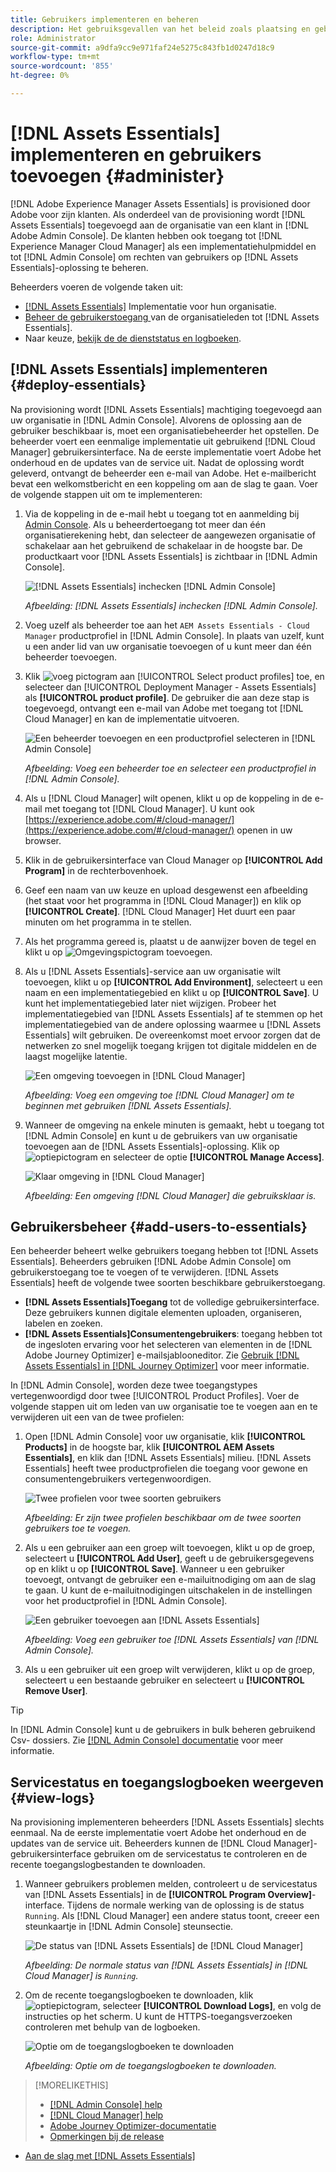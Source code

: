 ```yaml
---
title: Gebruikers implementeren en beheren
description: Het gebruiksgevallen van het beleid zoals plaatsing en gebruikersbeheer in  [!DNL Assets Essentials].
role: Administrator
source-git-commit: a9dfa9cc9e971faf24e5275c843fb1d0247d18c9
workflow-type: tm+mt
source-wordcount: '855'
ht-degree: 0%

---
```



# [!DNL Assets Essentials] implementeren en gebruikers toevoegen {#administer}

[!DNL Adobe Experience Manager Assets Essentials] is provisioned door Adobe voor zijn klanten. Als onderdeel van de provisioning wordt [!DNL Assets Essentials] toegevoegd aan de organisatie van een klant in [!DNL Adobe Admin Console]. De klanten hebben ook toegang tot [!DNL Experience Manager Cloud Manager] als een implementatiehulpmiddel en tot [!DNL Admin Console] om rechten van gebruikers op [!DNL Assets Essentials]-oplossing te beheren.

Beheerders voeren de volgende taken uit:

* [ [!DNL Assets Essentials]](#deploy-essentials) Implementatie voor hun organisatie.
* [Beheer de gebruikerstoegang ](#add-users-to-essentials) van de organisatieleden tot  [!DNL Assets Essentials].
* Naar keuze, [bekijk de de dienststatus en logboeken](#view-logs).

## [!DNL Assets Essentials] implementeren {#deploy-essentials}

Na provisioning wordt [!DNL Assets Essentials] machtiging toegevoegd aan uw organisatie in [!DNL Admin Console]. Alvorens de oplossing aan de gebruiker beschikbaar is, moet een organisatiebeheerder het opstellen. De beheerder voert een eenmalige implementatie uit gebruikend [!DNL Cloud Manager] gebruikersinterface. Na de eerste implementatie voert Adobe het onderhoud en de updates van de service uit. Nadat de oplossing wordt geleverd, ontvangt de beheerder een e-mail van Adobe. Het e-mailbericht bevat een welkomstbericht en een koppeling om aan de slag te gaan. Voer de volgende stappen uit om te implementeren:

1. Via de koppeling in de e-mail hebt u toegang tot en aanmelding bij [Admin Console](https://adminconsole.adobe.com). Als u beheerdertoegang tot meer dan één organisatierekening hebt, dan selecteer de aangewezen organisatie of schakelaar aan het gebruikend de schakelaar in de hoogste bar. De productkaart voor [!DNL Assets Essentials] is zichtbaar in [!DNL Admin Console].

   ![[!DNL Assets Essentials] inchecken  [!DNL Admin Console]](assets/essentials-in-admin-console.png)

   *Afbeelding:  [!DNL Assets Essentials] inchecken  [!DNL Admin Console].*

1. Voeg uzelf als beheerder toe aan het `AEM Assets Essentials - Cloud Manager` productprofiel in [!DNL Admin Console]. In plaats van uzelf, kunt u een ander lid van uw organisatie toevoegen of u kunt meer dan één beheerder toevoegen.

1. Klik ![voeg pictogram](assets/do-not-localize/add-icon.svg) aan [!UICONTROL Select product profiles] toe, en selecteer dan [!UICONTROL Deployment Manager - Assets Essentials] als **[!UICONTROL product profile]**. De gebruiker die aan deze stap is toegevoegd, ontvangt een e-mail van Adobe met toegang tot [!DNL Cloud Manager] en kan de implementatie uitvoeren.

   ![Een beheerder toevoegen en een productprofiel selecteren in  [!DNL Admin Console]](assets/adminconsole-user1.png)

   *Afbeelding: Voeg een beheerder toe en selecteer een productprofiel in  [!DNL Admin Console].*

1. Als u [!DNL Cloud Manager] wilt openen, klikt u op de koppeling in de e-mail met toegang tot [!DNL Cloud Manager]. U kunt ook [https://experience.adobe.com/#/cloud-manager/](https://experience.adobe.com/#/cloud-manager/) openen in uw browser.

1. Klik in de gebruikersinterface van Cloud Manager op **[!UICONTROL Add Program]** in de rechterbovenhoek.

1. Geef een naam van uw keuze en upload desgewenst een afbeelding (het staat voor het programma in [!DNL Cloud Manager]) en klik op **[!UICONTROL Create]**. [!DNL Cloud Manager] Het duurt een paar minuten om het programma in te stellen.

1. Als het programma gereed is, plaatst u de aanwijzer boven de tegel en klikt u op ![Omgevingspictogram toevoegen](assets/do-not-localize/add-environment-icon.png).

1. Als u [!DNL Assets Essentials]-service aan uw organisatie wilt toevoegen, klikt u op **[!UICONTROL Add Environment]**, selecteert u een naam en een implementatiegebied en klikt u op **[!UICONTROL Save]**. U kunt het implementatiegebied later niet wijzigen. Probeer het implementatiegebied van [!DNL Assets Essentials] af te stemmen op het implementatiegebied van de andere oplossing waarmee u [!DNL Assets Essentials] wilt gebruiken. De overeenkomst moet ervoor zorgen dat de netwerken zo snel mogelijk toegang krijgen tot digitale middelen en de laagst mogelijke latentie.

   ![Een omgeving toevoegen in  [!DNL Cloud Manager]](assets/cloudmanager-add-environment-for-essentials.png)

   *Afbeelding: Voeg een omgeving toe  [!DNL Cloud Manager] om te beginnen met gebruiken  [!DNL Assets Essentials].*

1. Wanneer de omgeving na enkele minuten is gemaakt, hebt u toegang tot [!DNL Admin Console] en kunt u de gebruikers van uw organisatie toevoegen aan de [!DNL Assets Essentials]-oplossing. Klik op ![optiepictogram](assets/do-not-localize/options-ellipses-icon.png) en selecteer de optie **[!UICONTROL Manage Access]**.

   ![Klaar omgeving in  [!DNL Cloud Manager]](assets/cloudmanager-manage-access-essentials.png)

   *Afbeelding: Een omgeving  [!DNL Cloud Manager] die gebruiksklaar is.*

## Gebruikersbeheer {#add-users-to-essentials}

Een beheerder beheert welke gebruikers toegang hebben tot [!DNL Assets Essentials]. Beheerders gebruiken [!DNL Adobe Admin Console] om gebruikerstoegang toe te voegen of te verwijderen. [!DNL Assets Essentials] heeft de volgende twee soorten beschikbare gebruikerstoegang.

* **[!DNL Assets Essentials]Toegang** tot de volledige gebruikersinterface. Deze gebruikers kunnen digitale elementen uploaden, organiseren, labelen en zoeken.
* **[!DNL Assets Essentials]Consumentengebruikers**: toegang hebben tot de ingesloten ervaring voor het selecteren van elementen in de  [!DNL Adobe Journey Optimizer] e-mailsjablooneditor. Zie [Gebruik [!DNL Assets Essentials] in [!DNL Journey Optimizer]](https://experienceleague.adobe.com/docs/journey-optimizer/using/create-messages/assets-essentials.html) voor meer informatie.

In [!DNL Admin Console], worden deze twee toegangstypes vertegenwoordigd door twee [!UICONTROL Product Profiles]. Voer de volgende stappen uit om leden van uw organisatie toe te voegen aan en te verwijderen uit een van de twee profielen:

1. Open [!DNL Admin Console] voor uw organisatie, klik **[!UICONTROL Products]** in de hoogste bar, klik **[!UICONTROL AEM Assets Essentials]**, en klik dan [!DNL Assets Essentials] milieu. [!DNL Assets Essentials] heeft twee productprofielen die toegang voor gewone en consumentengebruikers vertegenwoordigen.

   ![Twee profielen voor twee soorten gebruikers](assets/adminconsole-user-types.png)

   *Afbeelding: Er zijn twee profielen beschikbaar om de twee soorten gebruikers toe te voegen.*

1. Als u een gebruiker aan een groep wilt toevoegen, klikt u op de groep, selecteert u **[!UICONTROL Add User]**, geeft u de gebruikersgegevens op en klikt u op **[!UICONTROL Save]**. Wanneer u een gebruiker toevoegt, ontvangt de gebruiker een e-mailuitnodiging om aan de slag te gaan. U kunt de e-mailuitnodigingen uitschakelen in de instellingen voor het productprofiel in [!DNL Admin Console].

   ![Een gebruiker toevoegen aan  [!DNL Assets Essentials]](assets/adminconsole-add-user.png)

   *Afbeelding: Voeg een gebruiker toe  [!DNL Assets Essentials] van  [!DNL Admin Console].*

1. Als u een gebruiker uit een groep wilt verwijderen, klikt u op de groep, selecteert u een bestaande gebruiker en selecteert u **[!UICONTROL Remove User]**.

>[!TIP]
>
>In [!DNL Admin Console] kunt u de gebruikers in bulk beheren gebruikend Csv- dossiers. Zie [[!DNL Admin Console] documentatie](https://helpx.adobe.com/enterprise/using/accounts.html) voor meer informatie.

## Servicestatus en toegangslogboeken weergeven {#view-logs}

Na provisioning implementeren beheerders [!DNL Assets Essentials] slechts eenmaal. Na de eerste implementatie voert Adobe het onderhoud en de updates van de service uit. Beheerders kunnen de [!DNL Cloud Manager]-gebruikersinterface gebruiken om de servicestatus te controleren en de recente toegangslogbestanden te downloaden.

1. Wanneer gebruikers problemen melden, controleert u de servicestatus van [!DNL Assets Essentials] in de **[!UICONTROL Program Overview]**-interface. Tijdens de normale werking van de oplossing is de status `Running`. Als [!DNL Cloud Manager] een andere status toont, creeer een steunkaartje in [!DNL Admin Console] steunsectie.

   ![De status van  [!DNL Assets Essentials] de  [!DNL Cloud Manager]](assets/cloudmanager-manage-access-essentials.png)

   *Afbeelding: De normale status van  [!DNL Assets Essentials] in  [!DNL Cloud Manager] is  `Running`.*

1. Om de recente toegangslogboeken te downloaden, klik ![optiepictogram](assets/do-not-localize/options-ellipses-icon.png), selecteer **[!UICONTROL Download Logs]**, en volg de instructies op het scherm. U kunt de HTTPS-toegangsverzoeken controleren met behulp van de logboeken.

   ![ Optie om de toegangslogboeken te downloaden](assets/cloudmanager-download-logs.png)

   *Afbeelding: Optie om de toegangslogboeken te downloaden.*

>[!MORELIKETHIS]
>
>* [[!DNL Admin Console] help](https://helpx.adobe.com/enterprise/using/admin-console.html)
>* [[!DNL Cloud Manager] help](https://experienceleague.adobe.com/docs/experience-manager-cloud-manager/using/introduction-to-cloud-manager.html)
>* [Adobe Journey Optimizer-documentatie](https://experienceleague.adobe.com/docs/journey-optimizer/using/ajo-home.html)
>* [Opmerkingen bij de release](release-notes.md)
* [Aan de slag met [!DNL Assets Essentials]](get-started.md)

